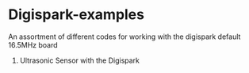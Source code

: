 # Digispark-examples
An assortment of different codes for working with the digispark default 16.5MHz board

1. Ultrasonic Sensor with the Digispark
